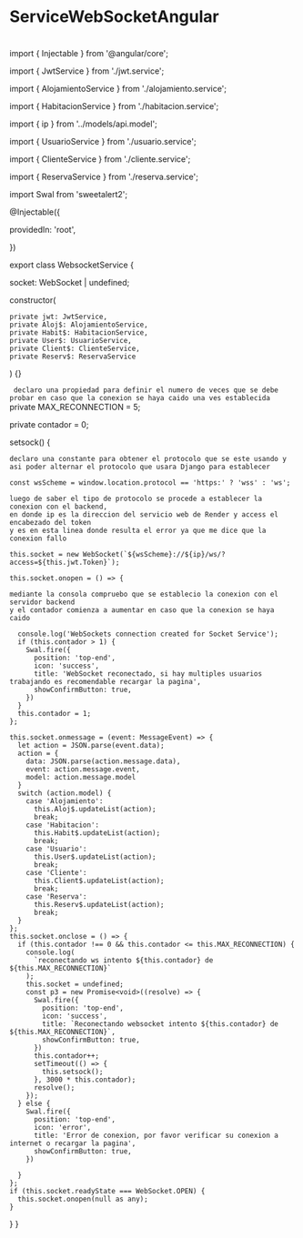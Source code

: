 # ServiceWebSocketAngular
# 

import { Injectable } from '@angular/core';

import { JwtService } from './jwt.service';

import { AlojamientoService } from './alojamiento.service';

import { HabitacionService } from './habitacion.service';

import { ip } from '../models/api.model';

import { UsuarioService } from './usuario.service';

import { ClienteService } from './cliente.service';

import { ReservaService } from './reserva.service';

import Swal from 'sweetalert2';

@Injectable({

  providedIn: 'root',
  
})

export class WebsocketService {

  socket: WebSocket | undefined;
  
  constructor(
  
    private jwt: JwtService,
    private Aloj$: AlojamientoService,
    private Habit$: HabitacionService,
    private User$: UsuarioService,
    private Client$: ClienteService,
    private Reserv$: ReservaService
    
  ) {}

``` declaro una propiedad para definir el numero de veces que se debe probar en caso que la conexion se haya caido una ves establecida```
  private MAX_RECONNECTION = 5;
  
  private contador = 0;

  setsock() {

    declaro una constante para obtener el protocolo que se este usando y asi poder alternar el protocolo que usara Django para establecer
    
    const wsScheme = window.location.protocol == 'https:' ? 'wss' : 'ws';

    luego de saber el tipo de protocolo se procede a establecer la conexion con el backend, 
    en donde ip es la direccion del servicio web de Render y access el encabezado del token
    y es en esta linea donde resulta el error ya que me dice que la conexion fallo
    
    this.socket = new WebSocket(`${wsScheme}://${ip}/ws/?access=${this.jwt.Token}`);
    
    this.socket.onopen = () => {
    
    mediante la consola compruebo que se establecio la conexion con el servidor backend
    y el contador comienza a aumentar en caso que la conexion se haya caido
    
      console.log('WebSockets connection created for Socket Service');
      if (this.contador > 1) {
        Swal.fire({
          position: 'top-end',
          icon: 'success',
          title: 'WebSocket reconectado, si hay multiples usuarios trabajando es recomendable recargar la pagina',
          showConfirmButton: true,
        })
      }
      this.contador = 1;
    };

    this.socket.onmessage = (event: MessageEvent) => {
      let action = JSON.parse(event.data);
      action = {
        data: JSON.parse(action.message.data),
        event: action.message.event,
        model: action.message.model
      }
      switch (action.model) {
        case 'Alojamiento':
          this.Aloj$.updateList(action);
          break;
        case 'Habitacion':
          this.Habit$.updateList(action);
          break;
        case 'Usuario':
          this.User$.updateList(action);
          break;
        case 'Cliente':
          this.Client$.updateList(action);
          break;
        case 'Reserva':
          this.Reserv$.updateList(action);
          break;
      }
    };
    this.socket.onclose = () => {
      if (this.contador !== 0 && this.contador <= this.MAX_RECONNECTION) {
        console.log(
          `reconectando ws intento ${this.contador} de ${this.MAX_RECONNECTION}`
        );
        this.socket = undefined;
        const p3 = new Promise<void>((resolve) => {
          Swal.fire({
            position: 'top-end',
            icon: 'success',
            title: `Reconectando websocket intento ${this.contador} de ${this.MAX_RECONNECTION}`,
            showConfirmButton: true,
          })
          this.contador++;
          setTimeout(() => {
            this.setsock();
          }, 3000 * this.contador);
          resolve();
        });
      } else {
        Swal.fire({
          position: 'top-end',
          icon: 'error',
          title: 'Error de conexion, por favor verificar su conexion a internet o recargar la pagina',
          showConfirmButton: true,
        })

      }
    };
    if (this.socket.readyState === WebSocket.OPEN) {
      this.socket.onopen(null as any);
    }
  }
}
